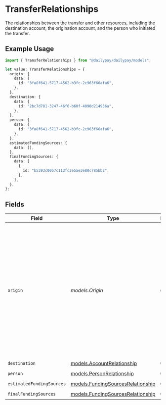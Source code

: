 # TransferRelationships

The relationships between the transfer and other resources, including the destination account, the origination account, and the person who initiated the transfer.


## Example Usage

```typescript
import { TransferRelationships } from "@dailypay/dailypay/models";

let value: TransferRelationships = {
  origin: {
    data: {
      id: "3fa8f641-5717-4562-b3fc-2c963f66afa6",
    },
  },
  destination: {
    data: {
      id: "2bc7d781-3247-46f6-b60f-4090d214936a",
    },
  },
  person: {
    data: {
      id: "3fa8f641-5717-4562-b3fc-2c963f66afa6",
    },
  },
  estimatedFundingSources: {
    data: [],
  },
  finalFundingSources: {
    data: [
      {
        id: "b5393c00b7c113fc2e5ae3e80c785bb2",
      },
    ],
  },
};
```

## Fields

| Field                                                                                                                                                                                                                                                                                                                              | Type                                                                                                                                                                                                                                                                                                                               | Required                                                                                                                                                                                                                                                                                                                           | Description                                                                                                                                                                                                                                                                                                                        |
| ---------------------------------------------------------------------------------------------------------------------------------------------------------------------------------------------------------------------------------------------------------------------------------------------------------------------------------- | ---------------------------------------------------------------------------------------------------------------------------------------------------------------------------------------------------------------------------------------------------------------------------------------------------------------------------------- | ---------------------------------------------------------------------------------------------------------------------------------------------------------------------------------------------------------------------------------------------------------------------------------------------------------------------------------- | ---------------------------------------------------------------------------------------------------------------------------------------------------------------------------------------------------------------------------------------------------------------------------------------------------------------------------------- |
| `origin`                                                                                                                                                                                                                                                                                                                           | *models.Origin*                                                                                                                                                                                                                                                                                                                    | :heavy_check_mark:                                                                                                                                                                                                                                                                                                                 | Origin may be a reference to either a Paycheck or an Account.<br/><br/>User-created transfers always originate from an Account with `account_type` `EARNINGS_BALANCE`.<br/><br/>A transfer that originates from a Paycheck is a  <br/>system-created record that describes a credit of earnings to an account with `account_type` `EARNINGS_BALANCE`.<br/> |
| `destination`                                                                                                                                                                                                                                                                                                                      | [models.AccountRelationship](../models/accountrelationship.md)                                                                                                                                                                                                                                                                     | :heavy_check_mark:                                                                                                                                                                                                                                                                                                                 | N/A                                                                                                                                                                                                                                                                                                                                |
| `person`                                                                                                                                                                                                                                                                                                                           | [models.PersonRelationship](../models/personrelationship.md)                                                                                                                                                                                                                                                                       | :heavy_check_mark:                                                                                                                                                                                                                                                                                                                 | N/A                                                                                                                                                                                                                                                                                                                                |
| `estimatedFundingSources`                                                                                                                                                                                                                                                                                                          | [models.FundingSourcesRelationship](../models/fundingsourcesrelationship.md)                                                                                                                                                                                                                                                       | :heavy_check_mark:                                                                                                                                                                                                                                                                                                                 | N/A                                                                                                                                                                                                                                                                                                                                |
| `finalFundingSources`                                                                                                                                                                                                                                                                                                              | [models.FundingSourcesRelationship](../models/fundingsourcesrelationship.md)                                                                                                                                                                                                                                                       | :heavy_check_mark:                                                                                                                                                                                                                                                                                                                 | N/A                                                                                                                                                                                                                                                                                                                                |